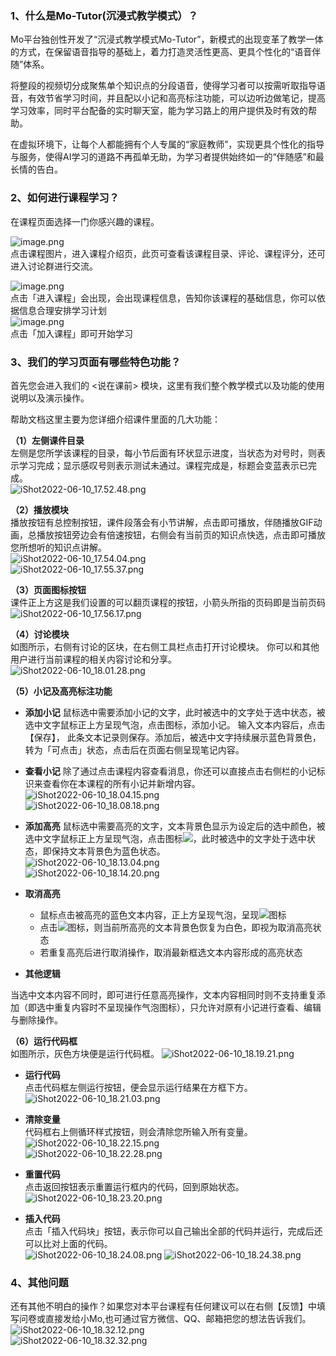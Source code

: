 ### 1、什么是Mo-Tutor(沉浸式教学模式）？

Mo平台独创性开发了“沉浸式教学模式Mo-Tutor”，新模式的出现变革了教学一体的方式，在保留语音指导的基础上，着力打造灵活性更高、更具个性化的“语音伴随”体系。 

将整段的视频切分成聚焦单个知识点的分段语音，使得学习者可以按需听取指导语音，有效节省学习时间，并且配以小记和高亮标注功能，可以边听边做笔记，提高学习效率，同时平台配备的实时聊天室，能为学习路上的用户提供及时有效的帮助。 

在虚拟环境下，让每个人都能拥有个人专属的“家庭教师”，实现更具个性化的指导与服务，使得AI学习的道路不再孤单无助，为学习者提供始终如一的“伴随感”和最长情的告白。
### 2、如何进行课程学习？

在课程页面选择一门你感兴趣的课程。

![image.png](https://imgbed.momodel.cn/image-6.png)<br />点击课程图片，进入课程介绍页，此页可查看该课程目录、评论、课程评分，还可进入讨论群进行交流。

![image.png](https://imgbed.momodel.cn/image-7.png)<br />点击「进入课程」会出现，会出现课程信息，告知你该课程的基础信息，你可以依据信息合理安排学习计划<br />![image.png](https://imgbed.momodel.cn/image-8.png)<br />点击「加入课程」即可开始学习

### 3、我们的学习页面有哪些特色功能？

首先您会进入我们的 <说在课前> 模块，这里有我们整个教学模式以及功能的使用说明以及演示操作。 <br />

帮助文档这里主要为您详细介绍课件里面的几大功能：

**（1）左侧课件目录**<br />左侧是您所学该课程的目录，每小节后面有环状显示进度，当状态为对号时，则表示学习完成；显示感叹号则表示测试未通过。课程完成是，标题会变蓝表示已完成。<br />![iShot2022-06-10_17.52.48.png](https://imgbed.momodel.cn/iShot2022-06-10_17.52.48.png)<br /> 

**（2）播放模块**<br />播放按钮有总控制按钮，课件段落会有小节讲解，点击即可播放，伴随播放GIF动画，总播放按钮旁边会有倍速按钮，右侧会有当前页的知识点快选，点击即可播放您所想听的知识点讲解。<br />![iShot2022-06-10_17.54.04.png](https://imgbed.momodel.cn/iShot2022-06-10_17.54.04.png)<br />![iShot2022-06-10_17.55.37.png](https://imgbed.momodel.cn/iShot2022-06-10_17.55.37.png)<br />

**（3）页面图标按钮**<br />课件正上方这是我们设置的可以翻页课程的按钮，小箭头所指的页码即是当前页码<br />![iShot2022-06-10_17.56.17.png](https://imgbed.momodel.cn/iShot2022-06-10_17.56.17.png)<br />

**（4）讨论模块**<br />如图所示，右侧有讨论的区块，在右侧工具栏点击打开讨论模块。 你可以和其他用户进行当前课程的相关内容讨论和分享。<br />![iShot2022-06-10_18.01.28.png](https://imgbed.momodel.cn/iShot2022-06-10_18.01.28.png)<br />

**（5）小记及高亮标注功能**<br />
- **添加小记** 鼠标选中需要添加小记的文字，此时被选中的文字处于选中状态，被选中文字鼠标正上方呈现气泡，点击图标，添加小记。 输入文本内容后，点击【保存】， 此条文本记录则保存。添加后，被选中文字持续展示蓝色背景色，转为「可点击」状态，点击后在页面右侧呈现笔记内容。

- **查看小记**
 除了通过点击课程内容查看消息，你还可以直接点击右侧栏的小记标识来查看你在本课程的所有小记并新增内容。<br />![iShot2022-06-10_18.04.15.png](https://imgbed.momodel.cn/iShot2022-06-10_18.04.15.png)<br />![iShot2022-06-10_18.08.18.png](https://imgbed.momodel.cn/iShot2022-06-10_18.08.18.png)<br />

- **添加高亮** 
 鼠标选中需要高亮的文字，文本背景色显示为设定后的选中颜色，被选中文字鼠标正上方呈现气泡，点击图标![](https://imgbed.momodel.cn/docs/gl.png)，此时被选中的文字处于选中状态，即保持文本背景色为蓝色状态。<br />![iShot2022-06-10_18.13.04.png](https://imgbed.momodel.cn/iShot2022-06-10_18.13.04.png)<br />
 ![iShot2022-06-10_18.14.20.png](https://imgbed.momodel.cn/iShot2022-06-10_18.14.20.png)<br />

- **取消高亮**

   - 鼠标点击被高亮的蓝色文本内容，正上方呈现气泡，呈现![](https://imgbed.momodel.cn/docs/qxgl.png)图标
   - 点击![](https://imgbed.momodel.cn/docs/qxgl.png)图标，则当前所高亮的文本背景色恢复为白色，即视为取消高亮状态
   - 若重复高亮后进行取消操作，取消最新框选文本内容形成的高亮状态

- **其他逻辑**

 当选中文本内容不同时，即可进行任意高亮操作，文本内容相同时则不支持重复添加（即选中重复内容时不呈现操作气泡图标），只允许对原有小记进行查看、编辑与删除操作。

**（6）运行代码框**<br />如图所示，灰色方块便是运行代码框。 ![iShot2022-06-10_18.19.21.png](https://imgbed.momodel.cn/iShot2022-06-10_18.19.21.png)<br />

- **运行代码**<br />点击代码框左侧运行按钮，便会显示运行结果在方框下方。<br />![iShot2022-06-10_18.21.03.png](https://imgbed.momodel.cn/iShot2022-06-10_18.21.03.png)<br />

- **清除变量**<br />代码框右上侧循环样式按钮，则会清除您所输入所有变量。 <br />![iShot2022-06-10_18.22.15.png](https://imgbed.momodel.cn/iShot2022-06-10_18.22.15.png)<br />
![iShot2022-06-10_18.22.28.png](https://imgbed.momodel.cn/iShot2022-06-10_18.22.28.png)<br />

- **重置代码**<br />点击返回按钮表示重置运行框内的代码，回到原始状态。<br />![iShot2022-06-10_18.23.20.png](https://imgbed.momodel.cn/iShot2022-06-10_18.23.20.png)<br />

- **插入代码**<br />点击「插入代码块」按钮，表示你可以自己输出全部的代码并运行，完成后还可以比对上面的代码。<br />![iShot2022-06-10_18.24.08.png](https://imgbed.momodel.cn/iShot2022-06-10_18.24.08.png)
![iShot2022-06-10_18.24.38.png](https://imgbed.momodel.cn/iShot2022-06-10_18.24.38.png)

### 4、其他问题
还有其他不明白的操作？如果您对本平台课程有任何建议可以在右侧【反馈】中填写问卷或直接发给小Mo,也可通过官方微信、QQ、邮箱把您的想法告诉我们。<br />![iShot2022-06-10_18.32.12.png](https://imgbed.momodel.cn/iShot2022-06-10_18.32.12.png)<br />![iShot2022-06-10_18.32.32.png](https://imgbed.momodel.cn/iShot2022-06-10_18.32.32.png)
